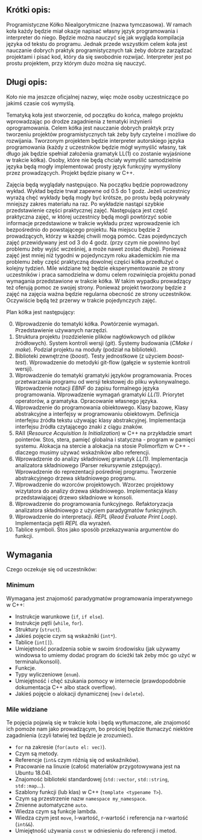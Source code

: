 ## Krótki opis:

Programistyczne Kółko Niealgorytmiczne (nazwa tymczasowa).
W ramach koła każdy będzie miał okazje
napisać własny język programowania i interpreter do niego. Będzie można 
nauczyć się jak wygląda kompilacja języka od tekstu do programu.
Jednak przede wszystkim celem koła jest nauczanie dobrych praktyk
programistycznych tak żeby dobrze zarządzać projektami i pisać
kod, który da się swobodnie rozwijać. Interpreter jest po prostu
projektem, przy którym dużo można się nauczyć.

## Długi opis:

Koło nie ma jeszcze oficjalnej nazwy, więc może osoby uczestniczące po jakimś czasie coś wymyślą.

Tematyką koła jest stworzenie, od początku do końca, małego projektu wprowadzając po drodze
zagadnienia z tematyki inżynierii oprogramowania. Celem kółka jest nauczanie dobrych
praktyk przy tworzeniu projektów programistycznych tak żeby były czytelne i możliwe do rozwijania. 
Tworzonym projektem będzie interpreter autorskiego języka programowania (każdy z uczestników
będzie mógł wymyślić własny, tak długo jak będzie spełniał założenia gramatyk LL(1) co zostanie
wyjaśnione w trakcie kółka). Osoby, które nie będą chciały wymyślić samodzielnie 
języka będą mogły implementować prosty język funkcyjny wymyślony przez prowadzących.
Projekt będzie pisany w C++. 

Zajęcia będą wyglądały następująco. Na początku będzie poprowadzony wykład.
Wykład będzie trwał zapewne od 0.5 do 1 godz. Jeżeli uczestnicy wyrażą chęć
wykłady będą mogły być krótsze, po prostu będą pokrywały mniejszy zakres materiału
na raz. Po wykładzie nastąpi szybkie przedstawienie części praktycznej zajęć.
Następująca jest część praktyczna zajęć, w której uczestnicy będą mogli powtórzyć
sobie informacje przedstawione w trakcie wykładu przez wprowadzenie ich bezpośrednio
do powstającego projektu. Na miejscu będzie 2 prowadzących, którzy w każdej chwili
mogą pomóc. Czas pojedynczych zajęć przewidywany jest od 3 do 4 godz. 
(przy czym nie powinno być problemu żeby wyjść wcześniej, a może nawet zostać dłużej).
Ponieważ zajęć jest mniej niż tygodni w pojedynczym roku akademickim nie ma problemu
żeby część praktyczną dowolnej części kółka przedłużyć o kolejny tydzień.
Mile widziane też będzie eksperymentowanie ze strony uczestników i praca samodzielna 
w domu celem rozwinięcia projektu ponad wymagania przedstawione w trakcie kółka.
W takim wypadku prowadzący też oferują pomoc ze swojej strony.
Ponieważ projekt tworzony będzie z zajęć na zajęcia ważna będzie regularna
obecność ze strony uczestników.
Oczywiście będą też przerwy w trakcie pojedynczych zajęć. 

Plan kółka jest następujący:

0.  Wprowadzenie do tematyki kółka.
    Powtórzenie wymagań. 
    Przedstawienie używanych narzędzi.  
1.  Struktura projektu (rozdzielenie plików nagłówkowych od plików źródłowych). 
    System kontroli wersji (*git*). 
    Systemy budowania (*CMake i make*). 
    Podział projektu na moduły (podział na biblioteki).
2.  Biblioteki zewnętrzne (*boost*).
    Testy jednostkowe (z użyciem *boost-test*).
    Wprowadzenie do metodyki git-flow (gałęzie w systemie kontroli wersji).
3.  Wprowadzenie do tematyki gramatyki języków programowania.
    Proces przetwarzania programu od wersji tekstowej do pliku wykonywalnego.
    Wprowadzenie notacji *EBNF* do zapisu formalnego języka programowania.
    Wprowadzenie wymagań gramatyki *LL(1)*.
    Priorytet operatorów, a gramatyka.
    Opracowanie własnego języka.
4.  Wprowadzenie do programowania obiektowego.
    Klasy bazowe, Klasy abstrakcyjne a interfejsy w programowaniu obiektowym.
    Definicja interfejsu źródła tekstu używając klasy abstrakcyjnej.
    Implementacja interfejsu źródła czytającego znaki z ciągu znaków.
5.  RAII (*Resource Acquisition Is Initialization*) w C++ na przykładzie smart pointerów.
    Stos, stera, pamięć globalna i statyczna - program w pamięci systemu.
    Alokacja na stercie a alokacja na stosie
    Polimorfizm w C++ - dlaczego musimy używać wskaźników albo referencji.
6.  Wprowadzenie do analizy składniowej gramatyk *LL(1)*.
    Implementacja analizatora składniowego (Parser rekursywnie zstępujący).
    Wprowadzenie do reprezentacji pośredniej programu.
    Tworzenie abstrakcyjnego drzewa składniowego programu.
7.  Wprowadzenie do wzorców projektowych.
    Wzorzec projektowy wizytatora do analizy drzewa składniowego.
    Implementacja klasy przedstawiającej drzewo składniowe w konsoli.
8.  Wprowadzenie do programowania funkcyjnego.
    Refaktoryzacja analizatora składniowego z użyciem paradygmatów funkcyjnych.
9.  Wprowadzenie do interpretacji.
    *REPL* (*Read Evaluate Print Loop*).
    Implementacja pętli *REPL* dla wyrażeń.
10. Tablice symboli.
    Stos jako sposób przekazywania argumentów do funkcji.

## Wymagania

Czego oczekuje się od uczestników:

### Minimum

Wymagana jest znajomość paradygmatów programowania imperatywnego w C++:

* Instrukcje warunkowe (`if`, `if else`).
* Instrukcje pętli (`while`, `for`).
* Struktury (`struct`).
* Jakieś pojęcie czym są wskaźniki (`int*`).
* Tablice (`int[]`).
* Umiejętność poradzenia sobie w swoim środowisku (jak używamy windowsa to umiemy
dodać program do ścieżki tak żeby móc go użyć w terminalu/konsoli).
* Funkcje.
* Typy wyliczeniowe (`enum`).
* Umiejętność i chęć szukania pomocy w internecie 
(prawdopodobnie dokumentacja C++ albo stack overflow).
* Jakieś pojęcie o alokacji dynamicznej (`new` i `delete`).

### Mile widziane

Te pojęcia pojawią się w trakcie koła i będą wytłumaczone, ale
znajomość ich pomoże nam jako prowadzącym, bo prościej będzie
tłumaczyć niektóre zagadnienia (czyli łatwiej też będzie je
zrozumieć).

* `for` na zakresie (`for(auto el: vec)`).
* Czym są metody.
* Referencje (`int&` czym różnią się od wskaźników).
* Pracowanie na linuxie (całość materiałów przygotowywana jest na Ubuntu 18.04).
* Znajomość biblioteki standardowej (`std::vector`, `std::string`, `std::map`...).
* Szablony funkcji (lub klas) w C++ (`template <typename T>`).
* Czym są przestrzenie nazw `namespace my_namespace`.
* Zmienne automatyczne `auto`.
* Wiedza czym są funkcje lambda.
* Wiedza czym jest `move`, l-wartość, r-wartość i referencja na r-wartość (`int&&`).
* Umiejętność używania `const` w odniesieniu do referencji i metod.
